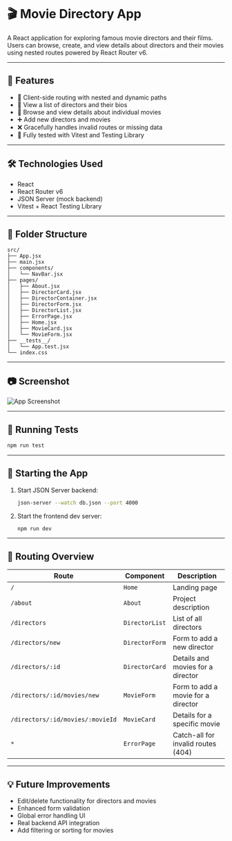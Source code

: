 # 🎬 Movie Directory App

A React application for exploring famous movie directors and their films. Users can browse, create, and view details about directors and their movies using nested routes powered by React Router v6.

---

## 🚀 Features

- 🧭 Client-side routing with nested and dynamic paths
- 📄 View a list of directors and their bios
- 🎥 Browse and view details about individual movies
- ➕ Add new directors and movies
- ❌ Gracefully handles invalid routes or missing data
- 🧪 Fully tested with Vitest and Testing Library

---

## 🛠️ Technologies Used

- React
- React Router v6
- JSON Server (mock backend)
- Vitest + React Testing Library

---

## 📁 Folder Structure

```
src/
├── App.jsx
├── main.jsx
├── components/
│   └── NavBar.jsx
├── pages/
│   ├── About.jsx
│   ├── DirectorCard.jsx
│   ├── DirectorContainer.jsx
│   ├── DirectorForm.jsx
│   ├── DirectorList.jsx
│   ├── ErrorPage.jsx
│   ├── Home.jsx
│   ├── MovieCard.jsx
│   └── MovieForm.jsx
├── __tests__/
│   └── App.test.jsx
└── index.css
```

---

## 📷 Screenshot

![App Screenshot](./src/assets/Screenshot%202025-06-12%20at%209.40.59 PM.png)

---

## 🧪 Running Tests

```bash
npm run test
```

---

## 🚦 Starting the App

1. Start JSON Server backend:

   ```bash
   json-server --watch db.json --port 4000
   ```

2. Start the frontend dev server:
   ```bash
   npm run dev
   ```

---

## 🔁 Routing Overview

| Route                            | Component      | Description                        |
| -------------------------------- | -------------- | ---------------------------------- |
| `/`                              | `Home`         | Landing page                       |
| `/about`                         | `About`        | Project description                |
| `/directors`                     | `DirectorList` | List of all directors              |
| `/directors/new`                 | `DirectorForm` | Form to add a new director         |
| `/directors/:id`                 | `DirectorCard` | Details and movies for a director  |
| `/directors/:id/movies/new`      | `MovieForm`    | Form to add a movie for a director |
| `/directors/:id/movies/:movieId` | `MovieCard`    | Details for a specific movie       |
| `*`                              | `ErrorPage`    | Catch-all for invalid routes (404) |

---

## 💡 Future Improvements

- Edit/delete functionality for directors and movies
- Enhanced form validation
- Global error handling UI
- Real backend API integration
- Add filtering or sorting for movies
